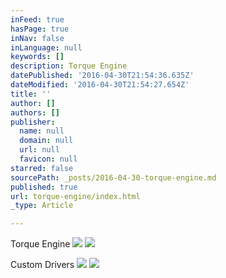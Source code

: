 ```yaml
---
inFeed: true
hasPage: true
inNav: false
inLanguage: null
keywords: []
description: Torque Engine
datePublished: '2016-04-30T21:54:36.635Z'
dateModified: '2016-04-30T21:54:27.654Z'
title: ''
author: []
authors: []
publisher:
  name: null
  domain: null
  url: null
  favicon: null
starred: false
sourcePath: _posts/2016-04-30-torque-engine.md
published: true
url: torque-engine/index.html
_type: Article

---
```

Torque Engine
![](https://the-grid-user-content.s3-us-west-2.amazonaws.com/1d0af2e4-f497-4b65-bc32-6b9ad6b649e2.jpg)
![](https://the-grid-user-content.s3-us-west-2.amazonaws.com/31b164ee-16ed-422a-9a9d-e36eff7fa278.jpg)

Custom Drivers
![](https://the-grid-user-content.s3-us-west-2.amazonaws.com/66f2a039-ddff-42f6-8ff3-b39169124e8c.jpg)
![](https://the-grid-user-content.s3-us-west-2.amazonaws.com/519af5e6-a245-45c4-b36c-357d9da8425f.jpg)